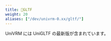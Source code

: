 ```yaml
---
title: 📁GLTF
weight: 20
aliases: ["/dev/univrm-0.xx/gltf/"]
---
```


UniVRM には UniGLTF の最新版が含まれています。




